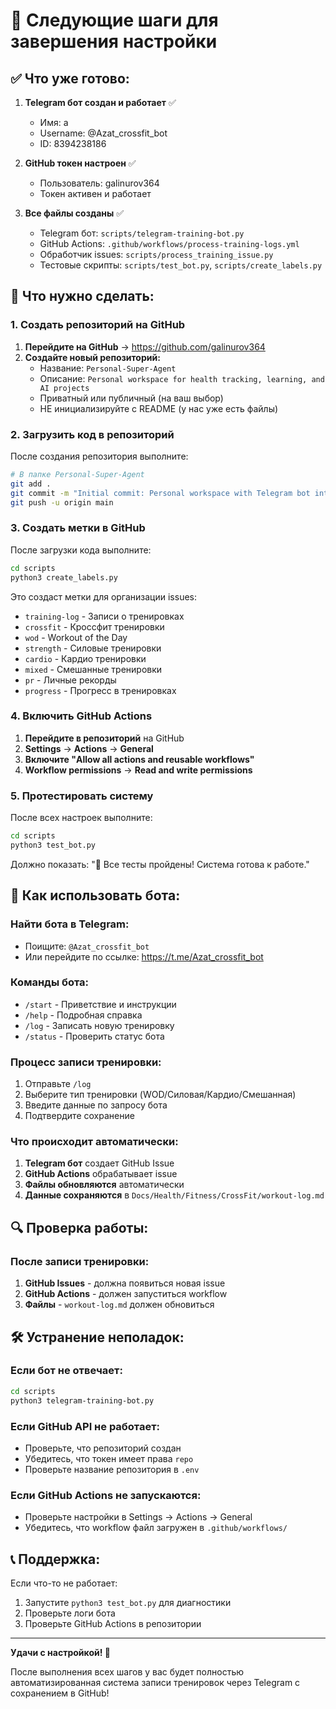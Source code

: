 # 🚀 Следующие шаги для завершения настройки

## ✅ Что уже готово:

1. **Telegram бот создан и работает** ✅
   - Имя: a
   - Username: @Azat_crossfit_bot
   - ID: 8394238186

2. **GitHub токен настроен** ✅
   - Пользователь: galinurov364
   - Токен активен и работает

3. **Все файлы созданы** ✅
   - Telegram бот: `scripts/telegram-training-bot.py`
   - GitHub Actions: `.github/workflows/process-training-logs.yml`
   - Обработчик issues: `scripts/process_training_issue.py`
   - Тестовые скрипты: `scripts/test_bot.py`, `scripts/create_labels.py`

## 🔧 Что нужно сделать:

### 1. Создать репозиторий на GitHub

1. **Перейдите на GitHub** → https://github.com/galinurov364
2. **Создайте новый репозиторий:**
   - Название: `Personal-Super-Agent`
   - Описание: `Personal workspace for health tracking, learning, and AI projects`
   - Приватный или публичный (на ваш выбор)
   - НЕ инициализируйте с README (у нас уже есть файлы)

### 2. Загрузить код в репозиторий

После создания репозитория выполните:

```bash
# В папке Personal-Super-Agent
git add .
git commit -m "Initial commit: Personal workspace with Telegram bot integration"
git push -u origin main
```

### 3. Создать метки в GitHub

После загрузки кода выполните:

```bash
cd scripts
python3 create_labels.py
```

Это создаст метки для организации issues:
- `training-log` - Записи о тренировках
- `crossfit` - Кроссфит тренировки
- `wod` - Workout of the Day
- `strength` - Силовые тренировки
- `cardio` - Кардио тренировки
- `mixed` - Смешанные тренировки
- `pr` - Личные рекорды
- `progress` - Прогресс в тренировках

### 4. Включить GitHub Actions

1. **Перейдите в репозиторий** на GitHub
2. **Settings** → **Actions** → **General**
3. **Включите "Allow all actions and reusable workflows"**
4. **Workflow permissions** → **Read and write permissions**

### 5. Протестировать систему

После всех настроек выполните:

```bash
cd scripts
python3 test_bot.py
```

Должно показать: "🎉 Все тесты пройдены! Система готова к работе."

## 📱 Как использовать бота:

### Найти бота в Telegram:
- Поищите: `@Azat_crossfit_bot`
- Или перейдите по ссылке: https://t.me/Azat_crossfit_bot

### Команды бота:
- `/start` - Приветствие и инструкции
- `/help` - Подробная справка
- `/log` - Записать новую тренировку
- `/status` - Проверить статус бота

### Процесс записи тренировки:
1. Отправьте `/log`
2. Выберите тип тренировки (WOD/Силовая/Кардио/Смешанная)
3. Введите данные по запросу бота
4. Подтвердите сохранение

### Что происходит автоматически:
1. **Telegram бот** создает GitHub Issue
2. **GitHub Actions** обрабатывает issue
3. **Файлы обновляются** автоматически
4. **Данные сохраняются** в `Docs/Health/Fitness/CrossFit/workout-log.md`

## 🔍 Проверка работы:

### После записи тренировки:
1. **GitHub Issues** - должна появиться новая issue
2. **GitHub Actions** - должен запуститься workflow
3. **Файлы** - `workout-log.md` должен обновиться

## 🛠️ Устранение неполадок:

### Если бот не отвечает:
```bash
cd scripts
python3 telegram-training-bot.py
```

### Если GitHub API не работает:
- Проверьте, что репозиторий создан
- Убедитесь, что токен имеет права `repo`
- Проверьте название репозитория в `.env`

### Если GitHub Actions не запускаются:
- Проверьте настройки в Settings → Actions → General
- Убедитесь, что workflow файл загружен в `.github/workflows/`

## 📞 Поддержка:

Если что-то не работает:
1. Запустите `python3 test_bot.py` для диагностики
2. Проверьте логи бота
3. Проверьте GitHub Actions в репозитории

---

**Удачи с настройкой! 🚀**

После выполнения всех шагов у вас будет полностью автоматизированная система записи тренировок через Telegram с сохранением в GitHub!
